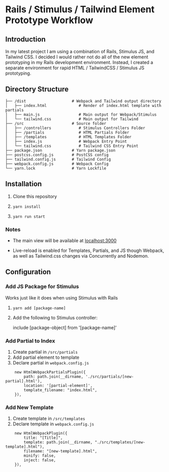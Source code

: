 # Rails / Stimulus / Tailwind Element Prototype Workflow

## Introduction
In my latest project I am using a combination of Rails, Stimulus JS, and Tailwind CSS. I decided I would rather not do all of the new element prototyping in my Rails development environment.
Instead, I created a separate environment for rapid HTML / TailwindCSS / Stimulus JS prototyping.

## Directory Structure
```
├── /dist                    # Webpack and Tailwind output directory
│   ├── index.html              # Render of index.html template with partials
│   ├── main.js                 # Main output for Webpack/Stimulus
│   └── tailwind.css            # Main output for Tailwind
├── /src                     # Source folder
│   ├── /controllers            # Stimulus Controllers Folder
│   ├── /partials               # HTML Partials Folder
│   ├── /templates              # HTML Templates Folder
│   ├── index.js                # Webpack Entry Point
│   └── tailwind.css            # Tailwind CSS Entry Point
├── package.json             # Yarn package.json
├── postcss.config.js        # PostCSS config
├── tailwind.config.js       # Tailwind Config
├── webpack.config.js        # Webpack Config
└── yarn.lock                # Yarn Lockfile
```

## Installation
1. Clone this repository
2.     yarn install
3.     yarn run start

### Notes
* The main view will be available at [localhost:3000](http://localhost:3000)

* Live-reload is enabled for Templates, Partials, and JS though Webpack, as well as Tailwind.css changes via Concurrently and Nodemon.


## Configuration

### Add JS Package for Stimulus
Works just like it does when using Stimulus with Rails
1.     yarn add [package-name]
2. Add the following to Stimulus controller:


    include [package-object] from '[package-name]'

### Add Partial to Index

1. Create partial in `/src/partials`
2. Add partial element to template
3. Declare partial in `webpack.config.js`

```
    new HtmlWebpackPartialsPlugin({
        path: path.join(__dirname, './src/partials/[new-partial].html'),
        location: '[partial-element]',
        template_filename: "index.html",
    }),
```

### Add New Template

1. Create template in `/src/templates`
2. Declare template in `webpack.config.js`

```
    new HtmlWebpackPlugin({
        title: "[Title]",
        template: path.join(__dirname, "./src/templates/[new-template].html"),
        filename: "[new-template].html",
        minify: false,
        inject: false,
    }),
```